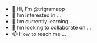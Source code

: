 - 👋 Hi, I’m @trigramapp
- 👀 I’m interested in ...
- 🌱 I’m currently learning ...
- 💞️ I’m looking to collaborate on ...
- 📫 How to reach me ...

<!---
trigramapp/trigramapp is a ✨ special ✨ repository because its `README.md` (this file) appears on your GitHub profile.
You can click the Preview link to take a look at your changes.
--->
